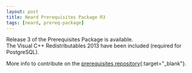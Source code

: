 ```yaml
---
layout: post
title: Neard Prerequisites Package R3
tags: [neard, prereq-package]
---
```


Release 3 of the Prerequisites Package is available.<br />
The Visual C++ Redistributables 2013 have been included (required for PostgreSQL).

More info to contribute on the [prerequisites repository](https://github.com/neard/prerequisites){:target="_blank"}.